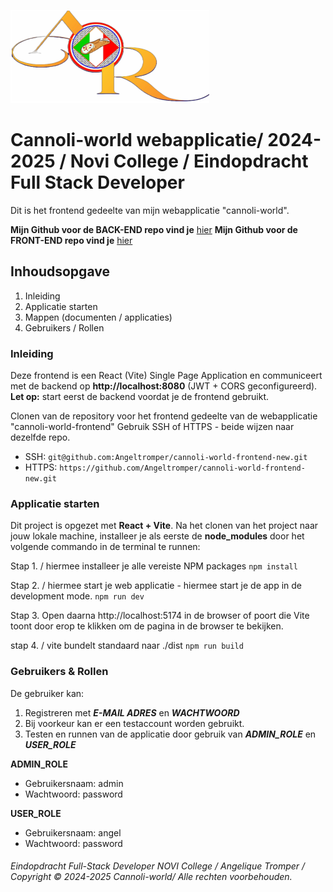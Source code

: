 ![cannoli-world](src/assets/logo/Logo%20Cannoli.png "cannoli-world logo")

# Cannoli-world webapplicatie/ 2024-2025 / Novi College / Eindopdracht Full Stack Developer

Dit is het frontend gedeelte van mijn webapplicatie "cannoli-world".

**Mijn Github voor de BACK-END repo vind je**  [hier](https://github.com/Angeltromper/cannoli-world-backend)
**Mijn Github voor de FRONT-END repo vind je** [hier](https://github.com/Angeltromper/cannoli-world-frontend-new)


## Inhoudsopgave
1. Inleiding
2. Applicatie starten
3. Mappen (documenten / applicaties)
4. Gebruikers / Rollen

### Inleiding
Deze frontend is een React (Vite) Single Page Application en communiceert met de backend op **http://localhost:8080** 
(JWT + CORS geconfigureerd).
**Let op:** start eerst de backend voordat je de frontend gebruikt.


Clonen van de repository voor het frontend gedeelte van de webapplicatie "cannoli-world-frontend"
Gebruik SSH of HTTPS - beide wijzen naar dezelfde repo.
 
- SSH:   `git@github.com:Angeltromper/cannoli-world-frontend-new.git`
- HTTPS: `https://github.com/Angeltromper/cannoli-world-frontend-new.git`

### Applicatie starten
Dit project is opgezet met **React + Vite**.
Na het clonen van het project naar jouw lokale machine, installeer je als eerste de **node_modules**
door het volgende commando in de terminal te runnen:

Stap 1. / hiermee installeer je alle vereiste NPM packages
`npm install`

Stap 2. / hiermee start je web applicatie - hiermee start je de app in de development mode.
`npm run dev`

Stap 3.
Open daarna http://localhost:5174 in de browser of poort die Vite toont door erop te klikken om de pagina in de browser te bekijken.

stap 4. / vite bundelt standaard naar ./dist 
`npm run build`

### Gebruikers & Rollen

De gebruiker kan:

1. Registreren met ***E-MAIL ADRES*** en ***WACHTWOORD***
2. Bij voorkeur kan er een testaccount worden gebruikt.
3. Testen en runnen van de applicatie door gebruik van ***ADMIN_ROLE*** en ***USER_ROLE***


**ADMIN_ROLE**
- Gebruikersnaam: admin
- Wachtwoord: password

**USER_ROLE**
- Gebruikersnaam: angel
- Wachtwoord: password


###### Eindopdracht Full-Stack Developer NOVI College / Angelique Tromper / Copyright © 2024-2025 Cannoli-world/ Alle rechten voorbehouden.
